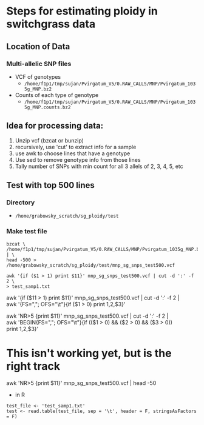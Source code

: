 # Steps for estimating ploidy in switchgrass data

## Location of Data
### Multi-allelic SNP files
* VCF of genotypes
  * `/home/f1p1/tmp/sujan/Pvirgatum_V5/0.RAW_CALLS/MNP/Pvirgatum_1035g_MNP.bz2`
* Counts of each type of genotype
  * `/home/f1p1/tmp/sujan/Pvirgatum_V5/0.RAW_CALLS/MNP/Pvirgatum_1035g_MNP.counts.bz2`

## Idea for processing data:
1. Unzip vcf (bzcat or bunzip)
2. recursively, use 'cut' to extract info for a sample
3. use awk to choose lines that have a genotype
4. Use sed to remove genotype info from those lines
5. Tally number of SNPs with min count for all 3 allels of 2, 3, 4, 5, etc


## Test with top 500 lines
### Directory
* `/home/grabowsky_scratch/sg_ploidy/test`
### Make test file
```
bzcat \
/home/f1p1/tmp/sujan/Pvirgatum_V5/0.RAW_CALLS/MNP/Pvirgatum_1035g_MNP.bz2 | \
head -500 > /home/grabowsky_scratch/sg_ploidy/test/mnp_sg_snps_test500.vcf
```

```
awk '{if ($1 > 1) print $11}' mnp_sg_snps_test500.vcf | cut -d ':' -f 2 \
> test_samp1.txt
```
awk '{if ($11 > 1) print $11}' mnp_sg_snps_test500.vcf | cut -d ':' -f 2 | \
awk '{FS=","; OFS="\t"}{if ($1 > 0) print $1,$2,$3}'

awk 'NR>5 {print $11}' mnp_sg_snps_test500.vcf | cut -d ':' -f 2 | \
awk 'BEGIN{FS=","; OFS="\t"}{if (($1 > 0) && ($2 > 0) && ($3 > 0)) \
print $1,$2,$3}'
# This isn't working yet, but is the right track


awk 'NR>5 {print $11}' mnp_sg_snps_test500.vcf | head -50


* in R
```
test_file <- 'test_samp1.txt'
test <- read.table(test_file, sep = '\t', header = F, stringsAsFactors = F)
```


